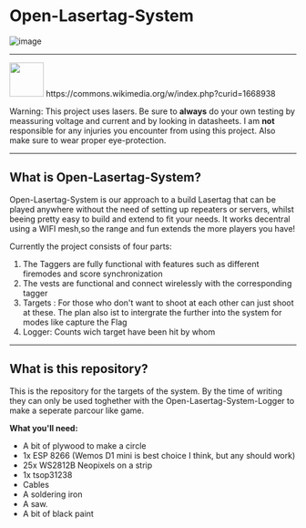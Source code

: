 # Open-Lasertag-System

![image](https://github.com/user-attachments/assets/45d1c4ad-ff7e-4672-bb15-d09169930126)


---

<img src="https://github.com/user-attachments/assets/9b382106-baaf-4b78-8249-ecbceb030ddd" width="60">
https://commons.wikimedia.org/w/index.php?curid=1668938

Warning: This project uses lasers. Be sure to **always** do your own testing by meassuring voltage and current and by looking in datasheets. I am **not** responsible for any injuries you encounter from using this project. Also make sure to wear proper eye-protection.

---

<h2>What is Open-Lasertag-System?</h2>
Open-Lasertag-System is our approach to a build Lasertag that can be played anywhere without the need of setting up repeaters or servers, whilst beeing pretty easy to build and extend to fit your needs. It works decentral using a WIFI mesh,so the range and fun extends the more players you have!

Currently the project consists of four parts:

1.  The Taggers are fully functional with features such as different firemodes and score synchronization
2. The vests are functional and connect wirelessly with the corresponding tagger
3.  Targets : For those who don't want to shoot at each other can just shoot at these. The plan also ist to intergrate the further into the system for modes like capture the Flag
4.  Logger: Counts wich target have been hit by whom

---

<h2>What is this repository?</h2>

This is the repository for the targets of the system. By the time of writing they can only be used toghether with the Open-Lasertag-System-Logger to make a seperate parcour like game.

**What you'll need:**

- A bit of plywood to make a circle
- 1x ESP 8266 (Wemos D1 mini is best choice I think, but any should work)
- 25x WS2812B Neopixels on a strip
- 1x tsop31238
- Cables
- A soldering iron
- A saw.
- A bit of black paint
